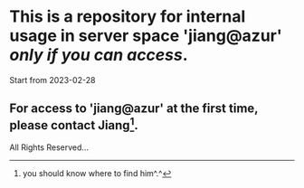
# This is a repository for internal usage in server space 'jiang@azur' *only if you can access*.
Start from 2023-02-28


## For access to 'jiang@azur' at the first time, please contact Jiang[^1].
[^1]: you should know where to find him^.^

All Rights Reserved...
